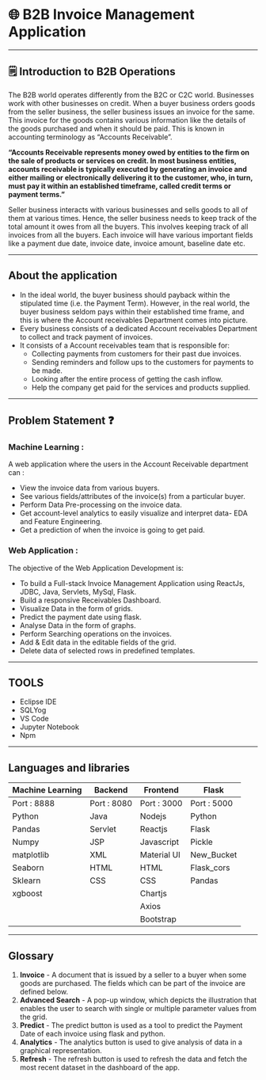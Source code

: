 # 🌐 B2B Invoice Management Application


---



## 🗒️ Introduction to B2B Operations

The B2B world operates differently from the B2C or C2C world. Businesses work with other businesses on credit. When a buyer business orders goods from the seller business, the seller business issues an invoice for the same. This invoice for the goods contains various information like the details of the goods purchased and when it should be paid. This is known in accounting terminology as “Accounts Receivable”.


**“Accounts Receivable represents money owed by entities to the firm on the
sale of products or services on credit. In most business entities, accounts
receivable is typically executed by generating an invoice and either mailing
or electronically delivering it to the customer, who, in turn, must pay it within
an established timeframe, called credit terms or payment terms.”**


Seller business interacts with various businesses and sells goods to all of them
at various times. Hence, the seller business needs to keep track of the total
amount it owes from all the buyers. This involves keeping track of all invoices
from all the buyers. Each invoice will have various important fields like a
payment due date, invoice date, invoice amount, baseline date etc.

---


## About the application

- In the ideal world, the buyer business should payback within the stipulated time (i.e. the Payment Term). However, in the real world, the buyer business seldom pays within their established time frame, and this is where the Account receivables Department comes into picture.
- Every business consists of a dedicated Account receivables Department to collect and track payment of invoices.
- It consists of a Account receivables team that is responsible for:
    - Collecting payments from customers for their past due invoices.
    - Sending reminders and follow ups to the customers for payments to be made.
    - Looking after the entire process of getting the cash inflow.
    - Help the company get paid for the services and products supplied.
<!-- - Build a Machine Learning Model to predict the payment date of an invoice when it gets created in the system.
- Build a full stack Invoice Management Application -->

---
## Problem Statement ❓

### Machine Learning :

A web application where the users in the Account Receivable department can :

- View the invoice data from various buyers.
- See various fields/attributes of the invoice(s) from a particular buyer.
- Perform Data Pre-processing on the invoice data.
- Get account-level analytics to easily visualize and interpret data- EDA and
Feature Engineering.
- Get a prediction of when the invoice is going to get paid.

### Web Application :

The objective of the Web Application Development is:

- To build a Full-stack Invoice Management Application using ReactJs, JDBC, Java, Servlets, MySql, Flask.
- Build a responsive Receivables Dashboard.
- Visualize Data in the form of grids.
- Predict the payment date using flask.
- Analyse Data in the form of graphs.
- Perform Searching operations on the invoices.
- Add & Edit data in the editable fields of the grid.
- Delete data of selected rows in predefined templates.

---

## TOOLS
- Eclipse IDE
- SQLYog
- VS Code
- Jupyter Notebook
- Npm

---


## Languages and libraries

| Machine Learning | Backend     | Frontend    | Flask       |
| -----------      | ----------- | ----------- | ----------- | 
| Port : 8888      | Port : 8080 | Port : 3000 | Port : 5000 | 
| Python           | Java        | Nodejs      | Python      |
| Pandas           | Servlet     | Reactjs     | Flask       |
| Numpy            | JSP         | Javascript  | Pickle      |
| matplotlib       | XML         | Material UI | New_Bucket  |
| Seaborn          | HTML        | HTML        | Flask_cors  |
| Sklearn          | CSS            | CSS         | Pandas      |
| xgboost          |             | Chartjs     |             |
|                  |             | Axios       |             |
|                  |             | Bootstrap   |             |

---

## Glossary

1. **Invoice** - A document that is issued by a seller to a buyer when some goods are purchased. The fields which can be part of the invoice are defined below.
2. **Advanced Search** - A pop-up window, which depicts the illustration that enables the user to search with single or multiple parameter values from the grid.
3. **Predict** - The predict button is used as a tool to predict the Payment Date of each invoice using flask and python.
4. **Analytics** - The analytics button is used to give analysis of data in a graphical representation.
5. **Refresh** - The refresh button is used to refresh the data and fetch the most recent dataset in the dashboard of the app.
<!-- 
---


## :fire: Features

- Machine Learning Model to predict the payment date of an invoice when it gets created in the system.
- A Receivables Dashboard to visualize data in the form of grids.
- ADD, EDIT and DELETE functionalities.
- Easy naviagtion implemented through pagination.

---

## :bulb: Technologies Used

### Machine Learning

- **Pandas**
- **Numpy**
- **Matplotlib**
- **Scikit-learn**

### Frontend

- **HTML**
- **CSS**
- **JavaScript**
- **JQuery**

### Backend

- **Java**
- **Servlets**
- **JDBC**
- **JSP**
- **MySQL**

### Tools

- **Eclipse IDE**
- **TomCat Server**
- **Postman API Testing Tools**
- **SQL Yog**
- **Jupyter Notebook** -->

